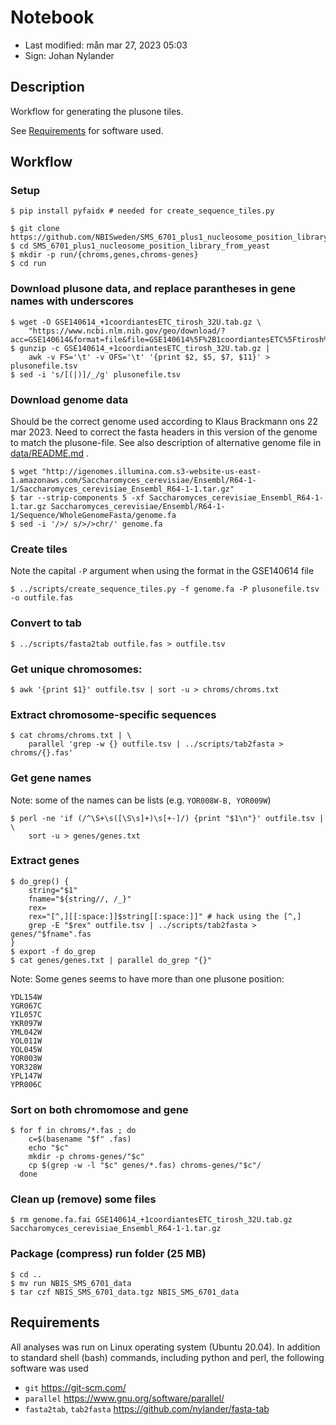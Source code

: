 # Notebook

- Last modified: mån mar 27, 2023  05:03
- Sign: Johan Nylander


## Description

Workflow for generating the plusone tiles.

See [Requirements](#requirements) for software used.


## Workflow

### Setup

    $ pip install pyfaidx # needed for create_sequence_tiles.py

    $ git clone https://github.com/NBISweden/SMS_6701_plus1_nucleosome_position_library_from_yeast.git
    $ cd SMS_6701_plus1_nucleosome_position_library_from_yeast
    $ mkdir -p run/{chroms,genes,chroms-genes}
    $ cd run


### Download plusone data, and replace parantheses in gene names with underscores

    $ wget -O GSE140614_+1coordiantesETC_tirosh_32U.tab.gz \
        "https://www.ncbi.nlm.nih.gov/geo/download/?acc=GSE140614&format=file&file=GSE140614%5F%2B1coordiantesETC%5Ftirosh%5F32U%2Etab%2Egz"
    $ gunzip -c GSE140614_+1coordiantesETC_tirosh_32U.tab.gz |
        awk -v FS='\t' -v OFS='\t' '{print $2, $5, $7, $11}' > plusonefile.tsv
    $ sed -i 's/[(|)]/_/g' plusonefile.tsv


### Download genome data

Should be the correct genome used according to Klaus Brackmann ons 22 mar 2023.
Need to correct the fasta headers in this version of the genome to match the plusone-file.
See also description of alternative genome file in [data/README.md](data/README.md) .

    $ wget "http://igenomes.illumina.com.s3-website-us-east-1.amazonaws.com/Saccharomyces_cerevisiae/Ensembl/R64-1-1/Saccharomyces_cerevisiae_Ensembl_R64-1-1.tar.gz"
    $ tar --strip-components 5 -xf Saccharomyces_cerevisiae_Ensembl_R64-1-1.tar.gz Saccharomyces_cerevisiae/Ensembl/R64-1-1/Sequence/WholeGenomeFasta/genome.fa
    $ sed -i '/>/ s/>/>chr/' genome.fa


### Create tiles

Note the capital `-P` argument when using the format in the GSE140614 file

    $ ../scripts/create_sequence_tiles.py -f genome.fa -P plusonefile.tsv -o outfile.fas


### Convert to tab

    $ ../scripts/fasta2tab outfile.fas > outfile.tsv


### Get unique chromosomes:

    $ awk '{print $1}' outfile.tsv | sort -u > chroms/chroms.txt


### Extract chromosome-specific sequences

    $ cat chroms/chroms.txt | \
        parallel 'grep -w {} outfile.tsv | ../scripts/tab2fasta > chroms/{}.fas'


### Get gene names

Note: some of the names can be lists (e.g. `YOR008W-B, YOR009W`)

    $ perl -ne 'if (/^\S+\s([\S\s]+)\s[+-]/) {print "$1\n"}' outfile.tsv | \
        sort -u > genes/genes.txt


### Extract genes

    $ do_grep() {
        string="$1"
        fname="${string//, /_}"
        rex=
        rex="[^,][[:space:]]$string[[:space:]]" # hack using the [^,]
        grep -E "$rex" outfile.tsv | ../scripts/tab2fasta > genes/"$fname".fas
    }
    $ export -f do_grep
    $ cat genes/genes.txt | parallel do_grep "{}"


Note: Some genes seems to have more than one plusone position:

    YDL154W
    YGR067C
    YIL057C
    YKR097W
    YML042W
    YOL011W
    YOL045W
    YOR003W
    YOR328W
    YPL147W
    YPR006C


### Sort on both chromomose and gene

    $ for f in chroms/*.fas ; do
        c=$(basename "$f" .fas)
        echo "$c"
        mkdir -p chroms-genes/"$c"
        cp $(grep -w -l "$c" genes/*.fas) chroms-genes/"$c"/
      done


### Clean up (remove) some files

    $ rm genome.fa.fai GSE140614_+1coordiantesETC_tirosh_32U.tab.gz Saccharomyces_cerevisiae_Ensembl_R64-1-1.tar.gz


### Package (compress) run folder (25 MB)

    $ cd ..
    $ mv run NBIS_SMS_6701_data
    $ tar czf NBIS_SMS_6701_data.tgz NBIS_SMS_6701_data


## Requirements

All analyses was run on Linux operating system (Ubuntu 20.04). In addition to
standard shell (bash) commands, including python and perl, the following
software was used

- `git` <https://git-scm.com/>
- `parallel` <https://www.gnu.org/software/parallel/>
- `fasta2tab`, `tab2fasta` <https://github.com/nylander/fasta-tab>

